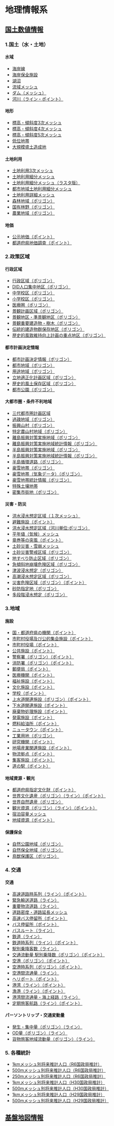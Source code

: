 # 地理情報系

## [国土数値情報](https://nlftp.mlit.go.jp/ksj/)

### 1.国土（水・土地）
#### 水域
- [海岸線]()
- [海岸保全施設]()
- [湖沼]()
- [流域メッシュ]()
- [ダム（メッシュ）]()
- [河川（ライン・ポイント）]()

#### 地形
- [標高・傾斜度3次メッシュ]()
- [標高・傾斜度4次メッシュ]()
- [標高・傾斜度5次メッシュ]()
- [低位地帯]()
- [大規模盛土造成地]()

#### 土地利用
- [土地利用3次メッシュ]()
- [土地利用細分メッシュ]()
- [土地利用細分メッシュ（ラスタ版）]()
- [都市地域土地利用細分メッシュ]()
- [土地利用詳細メッシュ]()
- [森林地域（ポリゴン）]()
- [国有林野（ポリゴン）]()
- [農業地域（ポリゴン）]()

#### 地価
- [公示地価（ポイント）]()
- [都道府県地価調査（ポイント）]()

### 2.政策区域
#### 行政区域
- [行政区域（ポリゴン）]()
- [DID人口集中地区（ポリゴン）]()
- [中学校区（ポリゴン）]()
- [小学校区（ポリゴン）]()
- [医療圏（ポリゴン）]()
- [景観計画区域（ポリゴン）]()
- [景観地区・準景観地区（ポリゴン）]()
- [景観重要建造物・樹木（ポリゴン）]()
- [伝統的建造物群保存地区（ポリゴン）]()
- [歴史的風致維持向上計画の重点地区（ポリゴン）]()

#### 都市計画決定情報
- [都市計画決定情報（ポリゴン）]()
- [都市地域（ポリゴン）]()
- [用途地域（ポリゴン）]()
- [立地適正化計画区域（ポリゴン）]()
- [歴史的風土保存区域（ポリゴン）]()
- [都市公園（ポリゴン）]()

#### 大都市圏・条件不利地域
- [三代都市圏計画区域]()
- [過疎地域（ポリゴン）]()
- [振興山村（ポリゴン）]()
- [特定農山村地域（ポリゴン）]()
- [離島振興対策実施地域（ポリゴン）]()
- [離島振興対策実施地域統計情報（ポリゴン）]()
- [半島振興対策実施地域（ポリゴン）]()
- [半島振興対策実施地域統計情報（ポリゴン）]()
- [半島循環道路（ポリゴン）]()
- [豪雪地帯（ポリゴン）]()
- [豪雪地帯（気象データ）（ポリゴン）]()
- [豪雪地帯統計情報（ポリゴン）]()
- [特殊土壌地帯]()
- [密集市街地（ポリゴン）]()

#### 災害・防災
- [洪水浸水想定区域（１次メッシュ）]()
- [避難施設（ポイント）]()
- [洪水浸水想定区域（河川単位:ポリゴン）]()
- [平年値（気候）メッシュ]()
- [竜巻等の突風（ポイント）]()
- [土砂災害・雪崩メッシュ]()
- [土砂災害警戒区域（ポリゴン）]()
- [地すべり防止区域（ポリゴン）]()
- [急傾斜地崩壊危険区域（ポリゴン）]()
- [津波浸水想定（ポリゴン）]()
- [高潮浸水想定区域（ポリゴン）]()
- [災害危険区域（ポリゴン）（ポイント）]()
- [砂防指定地（ポリゴン）]()
- [多段階浸水想定（ポリゴン）]()

### 3.地域
#### 施設
- [国・都道府県の機関（ポイント）]()
- [市町村役場及び公的集会施設（ポイント）]()
- [市町村役場（ポイント）]()
- [公共施設（ポイント）]()
- [警察署（ポリゴン）（ポイント） ]()
- [消防署（ポリゴン）（ポイント） ]()
- [郵便局（ポイント）]()
- [医療機関（ポイント）]()
- [福祉施設（ポイント）]()
- [文化施設（ポイント）]()
- [学校（ポイント）]()
- [上水道関連施設（ポリゴン）（ポイント）]()
- [下水道関連施設（ポイント）]()
- [廃棄物処理施設（ポイント）]()
- [発電施設（ポイント）]()
- [燃料給油所（ポイント）]()
- [ニュータウン（ポイント）]()
- [工業用地（ポリゴン） ]()
- [研究機関（ポイント）]()
- [地場産業関連施設（ポイント）]()
- [物流拠点（ポイント）]()
- [集客施設（ポイント）]()
- [道の駅（ポイント）]()

#### 地域資源・観光
- [都道府県指定文化財（ポイント） ]()
- [世界文化遺産（ポリゴン）（ライン）（ポイント） ]()
- [世界自然遺産（ポリゴン）]()
- [観光資源（ポリゴン）（ライン）（ポイント）]()
- [宿泊容量メッシュ ]()
- [地域資源（ポイント）]()

#### 保護保全
- [自然公園地域（ポリゴン）]()
- [自然保全地域（ポリゴン）]()
- [鳥獣保護区（ポリゴン）]()

### 4. 交通
#### 交通
- [高速道路時系列（ライン）（ポイント）]()
- [緊急輸送道路（ライン）]()
- [重要物流道路（ライン）]()
- [道路密度・道路延長メッシュ]()
- [高速バス停留所（ポイント）]()
- [バス停留所（ポイント）]()
- [バスルート（ライン） ]()
- [鉄道（ライン）]()
- [鉄道時系列（ライン）（ポイント）]()
- [駅別乗降客数（ライン）]()
- [交通流動量 駅別乗降数（ポリゴン）（ポイント）]()
- [空港（ポリゴン）（ポイント）]()
- [空港時系列（ポリゴン）（ポイント）]()
- [空港間流通量（ライン） ]()
- [ヘリポート（ポイント）]()
- [港湾（ライン）（ポイント）]()
- [漁港（ライン）（ポイント）]()
- [港湾間流通量・海上経路（ライン）]()
- [定期旅客航路（ライン）（ポイント） ]()

#### パーソントリップ・交通変動量
- [発生・集中量（ポリゴン）（ライン）]()
- [OD量（ポリゴン）（ライン）]()
- [貨物旅客地域流動量（ポリゴン）（ライン）]()

### 5. 各種統計
- [1kmメッシュ別将来推計人口（R6国政局推計）]()
- [500mメッシュ別将来推計人口（R6国政局推計） ]()
- [250mメッシュ別将来推計人口（R6国政局推計）]()
- [1kmメッシュ別将来推計人口（H30国政局推計） ]()
- [500mメッシュ別将来推計人口（H30国政局推計）]()
- [1kmメッシュ別将来推計人口（H29国政局推計）]()
- [500mメッシュ別将来推計人口（H29国政局推計）]()

## [基盤地図情報](https://www.gsi.go.jp/kiban/)
